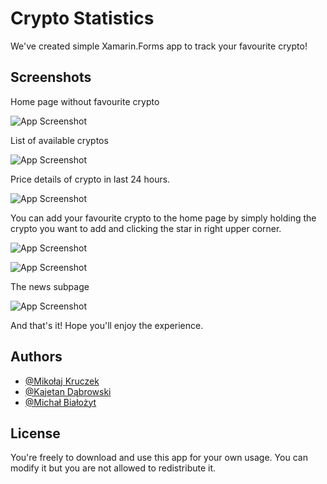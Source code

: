 
# Crypto Statistics

We've created simple Xamarin.Forms app to track your favourite crypto!






## Screenshots
Home page without favourite crypto

![App Screenshot](https://media.discordapp.net/attachments/977298345657794580/1092371733627031583/Screenshot_20230403_105439.jpg?width=566&height=1229)

List of available cryptos

![App Screenshot](https://media.discordapp.net/attachments/977298345657794580/1092371288569417768/Screenshot_20230403_105312.jpg?width=566&height=1229)

Price details of crypto in last 24 hours.

![App Screenshot](https://media.discordapp.net/attachments/977298345657794580/1092371732792365086/Screenshot_20230403_105333.jpg?width=566&height=1229)

You can add your favourite crypto to the home page by simply holding the crypto you want to add and clicking the star in right upper corner.

![App Screenshot](https://media.discordapp.net/attachments/977298345657794580/1092371733291479070/SmartSelect_20230403_105426.jpg?width=1618&height=790)

![App Screenshot](https://media.discordapp.net/attachments/757572765070000138/1091641761048313896/Zrzut_ekranu_2023-04-1_o_10.33.39.png?width=1227&height=655)

<!-- Then it should appear in your home page. You can also see the graph by tapping it as well as in list page.

![App Screenshot](https://media.discordapp.net/attachments/757572765070000138/1091641761249624135/Zrzut_ekranu_2023-04-1_o_10.33.48.png?width=584&height=1227)
 -->
The news subpage

![App Screenshot](https://media.discordapp.net/attachments/977298345657794580/1092371734042259506/Screenshot_20230403_105448.jpg?width=566&height=1229)

And that's it! Hope you'll enjoy the experience. 



## Authors

- [@Mikołaj Kruczek](https://github.com/DownDev)
- [@Kajetan Dąbrowski](https://github.com/kakd20061)
- [@Michał Białożyt](https://github.com/sachcim)
## License

You're freely to download and use this app for your own usage. You can modify it but you are not allowed to redistribute it. 
